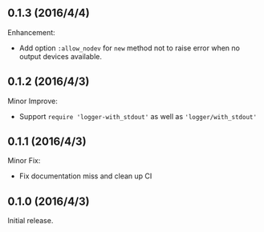 ## 0.1.3 (2016/4/4)

Enhancement:

- Add option `:allow_nodev` for `new` method not to raise error when no output
devices available.

## 0.1.2 (2016/4/3)

Minor Improve:

- Support `require 'logger-with_stdout'` as well as `'logger/with_stdout'`

## 0.1.1 (2016/4/3)

Minor Fix:

- Fix documentation miss and clean up CI

## 0.1.0 (2016/4/3)

Initial release.
